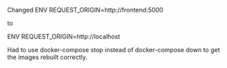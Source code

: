 Changed 
ENV REQUEST_ORIGIN=http://frontend:5000

to

ENV REQUEST_ORIGIN=http://localhost


Had to use docker-compose stop instead of docker-compose down to get the images rebuilt correctly.
